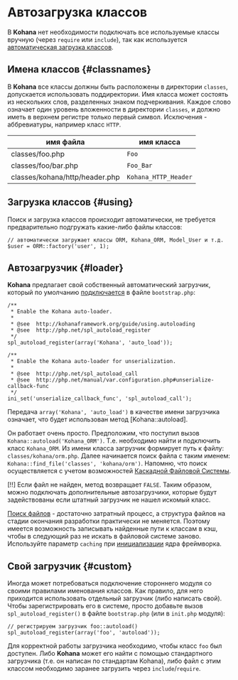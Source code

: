 # Автозагрузка классов

В **Kohana** нет необходимости подключать все используемые классы вручную (через `require` или `include`), так как используется
 [автоматическая загрузка классов](http://ru2.php.net/manual/ru/language.oop5.autoload.php).

## Имена классов {#classnames}

В **Kohana** все классы должны быть расположены в директории `classes`, допускается использовать поддиректории. Имя класса
 может состоять из нескольких слов, разделенных знаком подчеркивания. Каждое слово означает один уровень вложенности в директории
 `classes`, и должно иметь в верхнем регистре только первый символ. Исключения - аббревиатуры, например класс `HTTP`.

 имя файла                        | имя класса
----------------------------------|----------------------
 classes/foo.php                  | `Foo`
 classes/foo/bar.php              | `Foo_Bar`
 classes/kohana/http/header.php   | `Kohana_HTTP_Header`

## Загрузка классов {#using}

Поиск и загрузка классов происходит автоматически, не требуется предварительно подгружать какие-либо файлы классов:

    // автоматически загружает классы ORM, Kohana_ORM, Model_User и т.д.
    $user = ORM::factory('user', 1);

## Автозагрузчик {#loader}

**Kohana** предлагает свой собственный автоматический загрузчик, который по умолчанию [подключается](intro/settings#autoload) 
 в файле `bootstrap.php`:

    /**
     * Enable the Kohana auto-loader.
     *
     * @see  http://kohanaframework.org/guide/using.autoloading
     * @see  http://php.net/spl_autoload_register
     */
    spl_autoload_register(array('Kohana', 'auto_load'));

    /**
     * Enable the Kohana auto-loader for unserialization.
     *
     * @see  http://php.net/spl_autoload_call
     * @see  http://php.net/manual/var.configuration.php#unserialize-callback-func
     */
    ini_set('unserialize_callback_func', 'spl_autoload_call');

Передача `array('Kohana', 'auto_load')` в качестве имени загрузчика означает, что будет использован метод [Kohana::autoload].

Он работает очень просто. Предположим, что поступил вызов `Kohana::autoload('Kohana_ORM')`. Т.е. необходимо найти и подключить
 класс `Kohana_ORM`. Из имени класса загрузчик формирует путь к файлу: `classes/kohana/orm.php`. Далее начинается поиск
 файла с таким именем: `Kohana::find_file('classes', 'kohana/orm')`. Напомню, что поиск осуществляется с учетом возможностей
 [Каскадной Файловой Системы](intro/cascadefs).

[!!] Если файл не найден, метод возвращает `FALSE`. Таким образом, можно подключать дополнительные автозагрузчики, которые будут
 задействованы если штатный загрузчик не нашел искомый класс.

[Поиск файлов](intro/cascadefs#find-file) - достаточно затратный процесс, а структура файлов на стадии окончания разработки практически не меняется. Поэтому
 имеется возможность записывать найденные пути к классам в кэш, чтобы в следующий раз не искать в файловой системе заново.
 Используйте параметр `caching` при [инициализации](intro/settings#init) ядра фреймворка.

## Свой загрузчик {#custom}

Иногда может потребоваться подключение стороннего модуля со своими правилами именования классов. Как правило, для него
 приходится использовать отдельный загрузчик (либо написать свой). Чтобы зарегистрировать его в системе, просто добавьте
 вызов `spl_autoload_register()` в файле `bootstrap.php` (или в `init.php` модуля):

    // регистрируем загрузчик foo::autoload()
    spl_autoload_register(array('foo', 'autoload'));

Для корректной работы загрузчика необходимо, чтобы класс `foo` был доступен. Либо **Kohana** может его найти с помощью стандартного
 загрузчика (т.е. он написан по стандартам Kohana), либо файл с этим классом необходимо заранее загрузить через `include`/`require`.